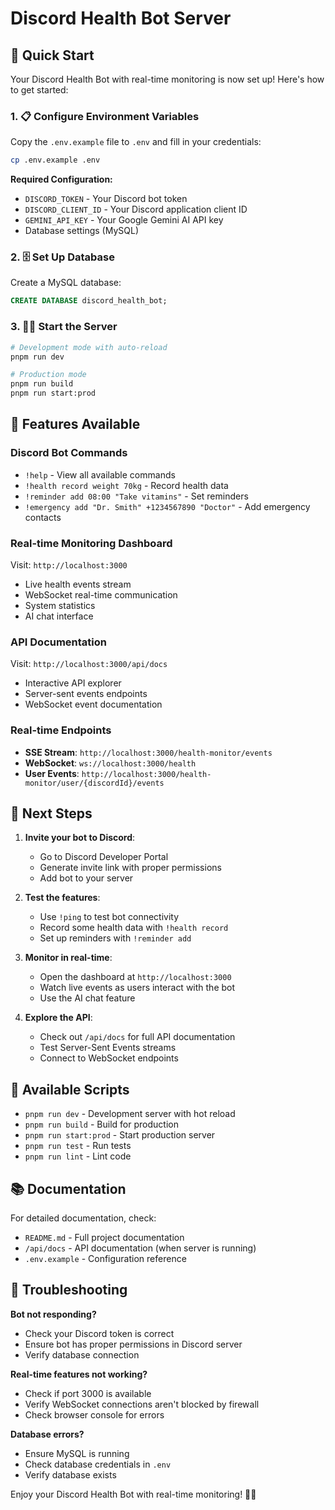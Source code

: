 # Discord Health Bot Server

## 🚀 Quick Start

Your Discord Health Bot with real-time monitoring is now set up! Here's how to get started:

### 1. 📋 Configure Environment Variables

Copy the `.env.example` file to `.env` and fill in your credentials:

```bash
cp .env.example .env
```

**Required Configuration:**
- `DISCORD_TOKEN` - Your Discord bot token
- `DISCORD_CLIENT_ID` - Your Discord application client ID  
- `GEMINI_API_KEY` - Your Google Gemini AI API key
- Database settings (MySQL)

### 2. 🗄️ Set Up Database

Create a MySQL database:
```sql
CREATE DATABASE discord_health_bot;
```

### 3. 🏃‍♂️ Start the Server

```bash
# Development mode with auto-reload
pnpm run dev

# Production mode
pnpm run build
pnpm run start:prod
```

## 🌟 Features Available

### Discord Bot Commands
- `!help` - View all available commands
- `!health record weight 70kg` - Record health data
- `!reminder add 08:00 "Take vitamins"` - Set reminders
- `!emergency add "Dr. Smith" +1234567890 "Doctor"` - Add emergency contacts

### Real-time Monitoring Dashboard
Visit: `http://localhost:3000`
- Live health events stream
- WebSocket real-time communication
- System statistics
- AI chat interface

### API Documentation
Visit: `http://localhost:3000/api/docs`
- Interactive API explorer
- Server-sent events endpoints
- WebSocket event documentation

### Real-time Endpoints
- **SSE Stream**: `http://localhost:3000/health-monitor/events`
- **WebSocket**: `ws://localhost:3000/health`
- **User Events**: `http://localhost:3000/health-monitor/user/{discordId}/events`

## 🎯 Next Steps

1. **Invite your bot to Discord**:
   - Go to Discord Developer Portal
   - Generate invite link with proper permissions
   - Add bot to your server

2. **Test the features**:
   - Use `!ping` to test bot connectivity
   - Record some health data with `!health record`
   - Set up reminders with `!reminder add`

3. **Monitor in real-time**:
   - Open the dashboard at `http://localhost:3000`
   - Watch live events as users interact with the bot
   - Use the AI chat feature

4. **Explore the API**:
   - Check out `/api/docs` for full API documentation
   - Test Server-Sent Events streams
   - Connect to WebSocket endpoints

## 🔧 Available Scripts

- `pnpm run dev` - Development server with hot reload
- `pnpm run build` - Build for production
- `pnpm run start:prod` - Start production server
- `pnpm run test` - Run tests
- `pnpm run lint` - Lint code

## 📚 Documentation

For detailed documentation, check:
- `README.md` - Full project documentation
- `/api/docs` - API documentation (when server is running)
- `.env.example` - Configuration reference

## 🐛 Troubleshooting

**Bot not responding?**
- Check your Discord token is correct
- Ensure bot has proper permissions in Discord server
- Verify database connection

**Real-time features not working?**
- Check if port 3000 is available
- Verify WebSocket connections aren't blocked by firewall
- Check browser console for errors

**Database errors?**
- Ensure MySQL is running
- Check database credentials in `.env`
- Verify database exists

Enjoy your Discord Health Bot with real-time monitoring! 🏥🤖
